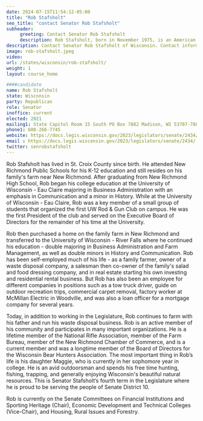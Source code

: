 ```yaml
---
date: 2024-07-15T11:54:12-05:00
title: "Rob Stafsholt"
seo_title: "contact Senator Rob Stafsholt"
subheader:
     greeting: Contact Senator Rob Stafsholt
     description: Rob Stafsholt, born in November 1975, is an American politician affiliated with the Republican Party. He is a member of the Wisconsin State Senate, representing District 10. He assumed office on January 4, 2021.
description: Contact Senator Rob Stafsholt of Wisconsin. Contact information for Rob Stafsholt includes email address, phone number, and mailing address.
image: rob-stafsholt.jpeg
video:
url: /states/wisconsin/rob-stafsholt/
weight: 1
layout: course_home

####candidate
name: Rob Stafsholt
state: Wisconsin
party: Republican
role: Senator
inoffice: current
elected: 2021
mailing1: State Capitol Room 15 South PO Box 7882 Madison, WI 53707-7882
phone1: 608-266-7745
website: https://docs.legis.wisconsin.gov/2023/legislators/senate/2434/
email : https://docs.legis.wisconsin.gov/2023/legislators/senate/2434/
twitter: senrobstafsholt
---
```

Rob Stafsholt has lived in St. Croix County since birth. He attended New Richmond Public Schools for his K-12 education and still resides on his family's farm near New Richmond. After graduating from New Richmond High School, Rob began his college education at the University of Wisconsin - Eau Claire majoring in Business Administration with an emphasis in Communication and a minor in History. While at the University of Wisconsin - Eau Claire, Rob was a key member of a small group of students that organized the first UW Rod & Gun Club on campus. He was the first President of the club and served on the Executive Board of Directors for the remainder of his time at the University.

Rob then purchased a home on the family farm in New Richmond and transferred to the University of Wisconsin - River Falls where he continued his education - double majoring in Business Administration and Farm Management, as well as double minors in History and Communication. Rob has been self-employed much of his life - as a family farmer, owner of a waste disposal company, a salesman then co-owner of the family's salad and food dressing company, and in real estate starting his own investing and residential rental business. But Rob has also been an employee for different companies in positions such as a tow truck driver, guide on outdoor recreation trips, commercial carpet removal, factory worker at McMillan Electric in Woodville, and was also a loan officer for a mortgage company for several years.

Today, in addition to working in the Legislature, Rob continues to farm with his father and run his waste disposal business. Rob is an active member of his community and participates in many important organizations. He is a lifetime member of the National Rifle Association, member of the Farm Bureau, member of the New Richmond Chamber of Commerce, and is a current member and was a longtime member of the Board of Directors for the Wisconsin Bear Hunters Association. The most important thing in Rob’s life is his daughter Maggie, who is currently in her sophomore year in college. He is an avid outdoorsman and spends his free time hunting, fishing, trapping, and generally enjoying Wisconsin's beautiful natural resources. This is Senator Stafsholt’s fourth term in the Legislature where he is proud to be serving the people of Senate District 10.

Rob is currently on the Senate Committees on Financial Institutions and Sporting Heritage (Chair), Economic Development and Technical Colleges (Vice-Chair), and Housing, Rural Issues and Forestry.
